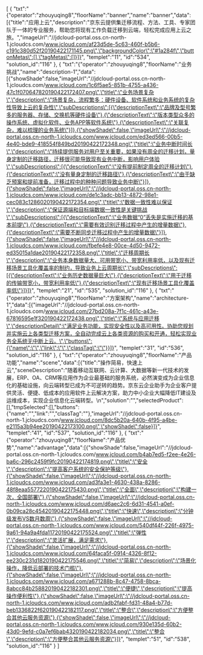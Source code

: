[
	{
		"txt":"{\"operator\":\"zhouyuqing8\",\"floorName\":\"banner\",\"name\":\"banner\",\"data\":[{\"title\":\"应用上云\",\"description\":\"京东云提供集迁移流程、方法、工具、专家团队于一体的专业服务，帮助您将现有工作负载迁移到云端，轻松完成应用上云之旅。\",\"imageUrl\":\"//jdcloud-portal.oss.cn-north-1.jcloudcs.com/www.jcloud.com/af23d5de-5c63-460f-b5b6-c191c380d52f20190422171145.png\",\"backgroundColor\":\"#1a284f\",\"buttonMetas\":[],\"tagMetas\":[]}]}",
		"templet":"11",
		"id":"534",
		"solution_id":"116"
	},
	{
		"txt":"{\"operator\":\"zhouyuqing8\",\"floorName\":\"业务挑战\",\"name\":\"description-1\",\"data\":[{\"showShade\":false,\"imageUrl\":\"//jdcloud-portal.oss.cn-north-1.jcloudcs.com/www.jcloud.com/1c6f5ae5-851b-4755-a436-47c1f070647820190422172407.png\",\"title\":\"业务场景复杂\",\"description\":\"场景复杂，流程繁多：硬件设备、软件系统和业务系统的复杂性导致上云的复杂性\",\"subDescriptions\":[{\"descriptionText\":\"品牌及型号繁多的服务器、存储、交换机等硬件设备\"},{\"descriptionText\":\"版本类型众多的操作系统、虚拟化软件、业务APP等软件系统\"},{\"descriptionText\":\"关联复杂，难以梳理的业务系统\"}]},{\"showShade\":false,\"imageUrl\":\"//jdcloud-portal.oss.cn-north-1.jcloudcs.com/www.jcloud.com/ed3ed566-00b5-4e40-bde9-418554f849bd20190422172348.png\",\"title\":\"业务中断时间长\",\"description\":\"持续提供服务对用户至关重要，如果没有周全的迁移计划，量身定制的迁移路径，迁移很可能导致现有业务中断，影响用户体验\",\"subDescriptions\":[{\"descriptionText\":\"没有提前制定周全的迁移计划\"},{\"descriptionText\":\"没有量身定制的迁移路径\"},{\"descriptionText\":\"由于缺乏预案和提前准备，迁移过程中的种种问题导致业务中断\"}]},{\"showShade\":false,\"imageUrl\":\"//jdcloud-portal.oss.cn-north-1.jcloudcs.com/www.jcloud.com/de1c3adc-bb13-4872-98e1-cec083c1286020190422172354.png\",\"title\":\"数据一致性难以保证\",\"description\":\"保证源端和目标端数据一致性是关键挑战\",\"subDescriptions\":[{\"descriptionText\":\"业务数据“0”丢失是实施迁移的基本前提\"},{\"descriptionText\":\"需要有效识别迁移过程中产生的增量数据\"},{\"descriptionText\":\"需要不断同步迁移过程中产生的增量数据\"}]},{\"showShade\":false,\"imageUrl\":\"//jdcloud-portal.oss.cn-north-1.jcloudcs.com/www.jcloud.com/fbefe4e8-00ce-4d50-9472-ed35015a1dae20190422172358.png\",\"title\":\"迁移周期长\",\"description\":\"业务本身数据量大、可用带宽小、带宽利用率低，以及现有迁移场景工具化覆盖率的制约，导致业务上云周期长\",\"subDescriptions\":[{\"descriptionText\":\"业务历史数据量巨大\"},{\"descriptionText\":\"用于迁移的传输带宽小，带宽利用率低\"},{\"descriptionText\":\"现有迁移场景工具化覆盖率低\"}]}]}",
		"templet":"21",
		"id":"535",
		"solution_id":"116"
	},
	{
		"txt":"{\"operator\":\"zhouyuqing8\",\"floorName\":\"方案架构\",\"name\":\"architecture-1\",\"data\":[{\"imageUrl\":\"//jdcloud-portal.oss.cn-north-1.jcloudcs.com/www.jcloud.com/27bd208a-7f1c-461c-a43e-67816595e1f320190422172438.png\",\"title\":\"系统与应用迁移\",\"descriptionDetail\":\"满足业务功能，实现安全性以及高可用性。协助您规划并实施云上各类型迁移方案，全自动完成云上各类资源的购买和开通，轻松实现业务全系统无中断上云。\",\"buttons\":{\"name\":\"\",\"link\":\"\",\"classTag\":\"\"}}]}",
		"templet":"31",
		"id":"536",
		"solution_id":"116"
	},
	{
		"txt":"{\"operator\":\"zhouyuqing8\",\"floorName\":\"产品功能\",\"name\":\"scene\",\"data\":[{\"title\":\"操作简易，快速上云\",\"sceneDescription\":\"随着移动互联网、云计算、大数据等新一代技术的发展，ERP、OA、CRM等应用作为企业最基础的服务系统，必然演变成为企业信息化的基础设施，向云端转型已成为不可逆转的趋势。京东云企业助手为企业客户提供灵活、便捷、低成本的应用软件上云解决方案，助力中小企业大幅降低IT建设及运维成本，实现企业信息化云端转型。\\n\",\"solution\":\"\",\"selectedProduct\":[],\"tmpSelected\":[],\"buttons\":{\"name\":\"\",\"link\":\"\",\"classTag\":\"\"},\"imageUrl\":\"//jdcloud-portal.oss.cn-north-1.jcloudcs.com/www.jcloud.com/8dc5b20a-640b-4f95-a4be-e2115a3b94ee20190422173100.png\",\"showShade\":false}]}",
		"templet":"41",
		"id":"537",
		"solution_id":"116"
	},
	{
		"txt":"{\"operator\":\"zhouyuqing8\",\"floorName\":\"产品优势\",\"name\":\"advantage\",\"data\":[{\"showShade\":false,\"imageUrl\":\"//jdcloud-portal.oss.cn-north-1.jcloudcs.com/www.jcloud.com/b4ab7ed5-f2ee-4e26-ba6c-296c2459f9fc20190422174819.png\",\"title\":\"安全\",\"description\":\"提高客户系统的安全保护等级\"},{\"showShade\":false,\"imageUrl\":\"//jdcloud-portal.oss.cn-north-1.jcloudcs.com/www.jcloud.com/ad3fa3e1-4630-438a-8286-48f8eaa5577220190422175430.png\",\"title\":\"全面\",\"description\":\"构建一次，全国部署\"},{\"showShade\":false,\"imageUrl\":\"//jdcloud-portal.oss.cn-north-1.jcloudcs.com/www.jcloud.com/d6aec2c6-6d31-4541-a0ef-0b09ca28c45420190422175448.png\",\"title\":\"快速\",\"description\":\"分钟级发布VS数月数周\"},{\"showShade\":false,\"imageUrl\":\"//jdcloud-portal.oss.cn-north-1.jcloudcs.com/www.jcloud.com/540df44f-226f-4975-9a61-94a9a4fda11720190422175524.png\",\"title\":\"弹性\",\"description\":\"灵活扩展，满足需求\"},{\"showShade\":false,\"imageUrl\":\"//jdcloud-portal.oss.cn-north-1.jcloudcs.com/www.jcloud.com/64faca5f-0914-4326-8f12-ee230c231d1820190422175546.png\",\"title\":\"简易\",\"description\":\"场景化操作，降低云部署的技术门槛\"},{\"showShade\":false,\"imageUrl\":\"//jdcloud-portal.oss.cn-north-1.jcloudcs.com/www.jcloud.com/a671288b-8c47-4758-8bca-8abcc84b258820190422182301.png\",\"title\":\"便捷\",\"description\":\"提高操作便利性\"},{\"showShade\":false,\"imageUrl\":\"//jdcloud-portal.oss.cn-north-1.jcloudcs.com/www.jcloud.com/adb2fabf-fd31-48a4-b77d-beb1336822f620190422182117.png\",\"title\":\"整合\",\"description\":\"方便整合其他云服务资源\"},{\"showShade\":false,\"imageUrl\":\"//jdcloud-portal.oss.cn-north-1.jcloudcs.com/www.jcloud.com/930e135d-60b2-43d0-9efd-c0a7ef6bab4320190422182034.png\",\"title\":\"整合\",\"description\":\"方便整合其他云服务资源\"}]}",
		"templet":"51",
		"id":"538",
		"solution_id":"116"
	}
]